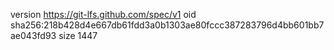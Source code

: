 version https://git-lfs.github.com/spec/v1
oid sha256:218b428d4e667db61fdd3a0b1303ae80fccc387283796d4bb601bb7ae043fd93
size 1447
